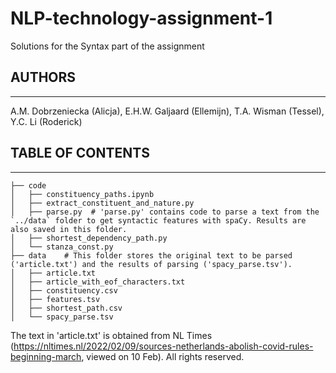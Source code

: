 # NLP-technology-assignment-1
Solutions for the Syntax part of the assignment

## AUTHORS
------------------
A.M. Dobrzeniecka (Alicja), E.H.W. Galjaard (Ellemijn), T.A. Wisman (Tessel), Y.C. Li (Roderick)


## TABLE OF CONTENTS
-------------------
```
├── code             
│   ├── constituency_paths.ipynb
│   ├── extract_constituent_and_nature.py
│   ├── parse.py  # 'parse.py' contains code to parse a text from the `../data` folder to get syntactic features with spaCy. Results are also saved in this folder. 
│   ├── shortest_dependency_path.py
│   └── stanza_const.py            
├── data    # This folder stores the original text to be parsed ('article.txt') and the results of parsing ('spacy_parse.tsv').  
│   ├── article.txt   
│   ├── article_with_eof_characters.txt           
│   ├── constituency.csv
│   ├── features.tsv
│   ├── shortest_path.csv
│   └── spacy_parse.tsv
```


The text in 'article.txt' is obtained from NL Times (https://nltimes.nl/2022/02/09/sources-netherlands-abolish-covid-rules-beginning-march, viewed on 10 Feb). All rights reserved.  
